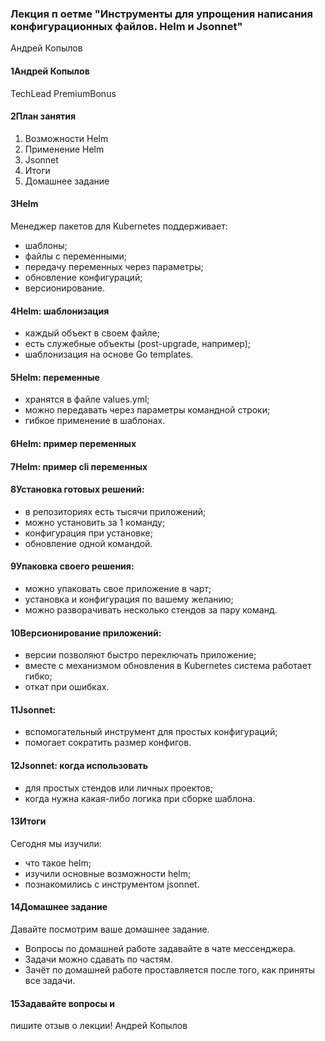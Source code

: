 ### Лекция п оетме "Инструменты для упрощения написания конфигурационных файлов. Helm и Jsonnet"

Андрей
Копылов
#### 1Андрей Копылов
TechLead
PremiumBonus

#### 2План занятия
1. Возможности Helm
2. Применение Helm
3. Jsonnet
4. Итоги
5. Домашнее задание

#### 3Helm
Менеджер пакетов для Kubernetes поддерживает:
- шаблоны;
- файлы с переменными;
- передачу переменных через параметры;
- обновление конфигураций;
- версионирование.

#### 4Helm: шаблонизация
- каждый объект в своем файле;
- есть служебные объекты (post-upgrade, например);
- шаблонизация на основе Go templates.

#### 5Helm: переменные
- хранятся в файле values.yml;
- можно передавать через параметры командной
строки;
- гибкое применение в шаблонах.

#### 6Helm: пример переменных

#### 7Helm: пример cli переменных

#### 8Установка готовых решений:
- в репозиториях есть тысячи приложений;
- можно установить за 1 команду;
- конфигурация при установке;
- обновление одной командой.

#### 9Упаковка своего решения:
- можно упаковать свое приложение в чарт;
- установка и конфигурация по вашему желанию;
- можно разворачивать несколько стендов за пару
команд.

#### 10Версионирование приложений:
- версии позволяют быстро переключать приложение;
- вместе с механизмом обновления в Kubernetes
система работает гибко;
- откат при ошибках.

#### 11Jsonnet:
- вспомогательный инструмент для простых конфигураций;
- помогает сократить размер конфигов.

#### 12Jsonnet: когда использовать
- для простых стендов или личных проектов;
- когда нужна какая-либо логика при сборке шаблона.

#### 13Итоги
Сегодня мы изучили:
- что такое helm;
- изучили основные возможности helm;
- познакомились с инструментом jsonnet.

#### 14Домашнее задание
Давайте посмотрим ваше домашнее задание.
- Вопросы по домашней работе задавайте в чате мессенджера.
- Задачи можно сдавать по частям.
- Зачёт по домашней работе проставляется после того, как приняты
все задачи.

#### 15Задавайте вопросы и
пишите отзыв о лекции!
Андрей Копылов
